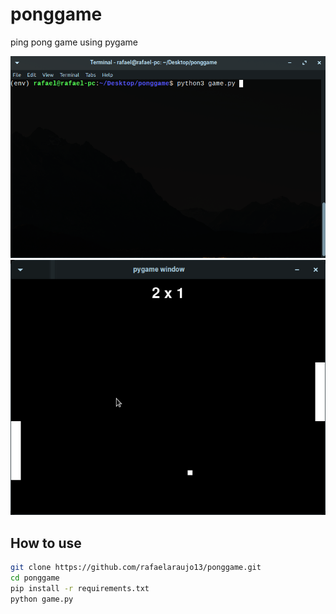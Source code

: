 # ponggame

ping pong game using pygame

![](/images/terminal.png)
![](/images/game.png)

## How to use

```bash
git clone https://github.com/rafaelaraujo13/ponggame.git
cd ponggame
pip install -r requirements.txt
python game.py
```
